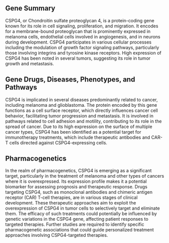 ## Gene Summary
CSPG4, or Chondroitin sulfate proteoglycan 4, is a protein-coding gene known for its role in cell signaling, proliferation, and migration. It encodes for a membrane-bound proteoglycan that is prominently expressed in melanoma cells, endothelial cells involved in angiogenesis, and in neurons during development. CSPG4 participates in various cellular processes including the modulation of growth factor signaling pathways, particularly those involving integrins and tyrosine kinase receptors. High expression of CSPG4 has been noted in several tumors, suggesting its role in tumor growth and metastasis.

## Gene Drugs, Diseases, Phenotypes, and Pathways
CSPG4 is implicated in several diseases predominantly related to cancer, including melanoma and glioblastoma. The protein encoded by this gene functions as a cell surface receptor, which directly influences cancer cell behavior, facilitating tumor progression and metastasis. It is involved in pathways related to cell adhesion and motility, contributing to its role in the spread of cancer. Due to its high expression on the surface of multiple cancer types, CSPG4 has been identified as a potential target for immunotherapy treatments, which include therapeutic antibodies and CAR-T cells directed against CSPG4-expressing cells.

## Pharmacogenetics
In the realm of pharmacogenetics, CSPG4 is emerging as a significant target, particularly in the treatment of melanoma and other types of cancers where it is overexpressed. Its expression profile makes it a potential biomarker for assessing prognosis and therapeutic response. Drugs targeting CSPG4, such as monoclonal antibodies and chimeric antigen receptor (CAR) T-cell therapies, are in various stages of clinical development. These therapeutic approaches aim to exploit the overexpression of CSPG4 in tumor cells to selectively target and eliminate them. The efficacy of such treatments could potentially be influenced by genetic variations in the CSPG4 gene, affecting patient responses to targeted therapies. Further studies are required to identify specific pharmacogenetic associations that could guide personalized treatment approaches involving CSPG4-targeted therapies.